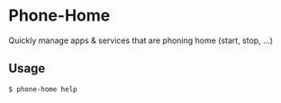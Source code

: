 # Phone-Home

Quickly manage apps & services that are phoning home (start, stop, ...)

## Usage

```shell
$ phone-home help
```
